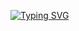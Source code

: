 <a href="https://git.io/typing-svg"><img src="https://readme-typing-svg.herokuapp.com?font=Montserrat+Alternates&pause=1000&color=2788B3&random=false&width=435&lines=Hi+there%2C+i%60m+Artyom.;I%60m+frontend+developer+from+Belarus." alt="Typing SVG" /></a>
